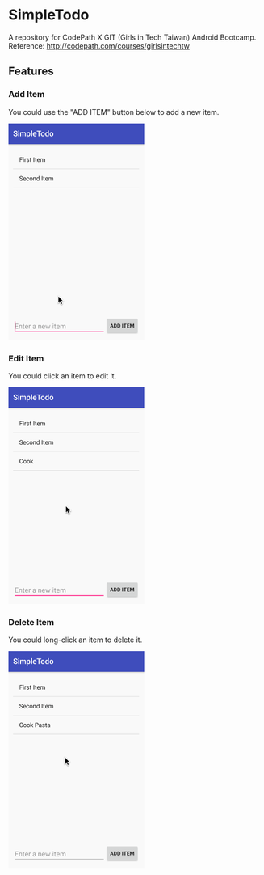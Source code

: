 # SimpleTodo
A repository for CodePath X GIT (Girls in Tech Taiwan) Android Bootcamp.
Reference: http://codepath.com/courses/girlsintechtw

## Features
### Add Item
You could use the "ADD ITEM" button below to add a new item.

![](https://github.com/alexpasta/SimpleTodo/blob/master/images/add_item.gif)

### Edit Item
You could click an item to edit it.

![](https://github.com/alexpasta/SimpleTodo/blob/master/images/edit_item.gif)

### Delete Item
You could long-click an item to delete it.

![](https://github.com/alexpasta/SimpleTodo/blob/master/images/delete_item.gif)
